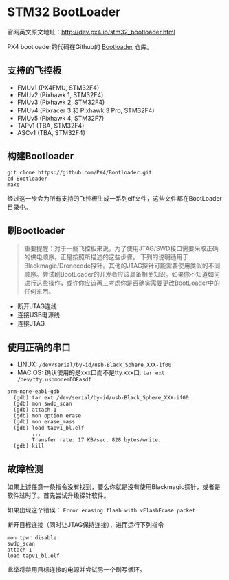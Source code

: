 # STM32 BootLoader

官网英文原文地址：http://dev.px4.io/stm32_bootloader.html

PX4 bootloader的代码在Github的 [Bootloader](https://github.com/px4/bootloader) 仓库。

## 支持的飞控板

* FMUv1 \(PX4FMU, STM32F4\)
* FMUv2 \(Pixhawk 1, STM32F4\)
* FMUv3 \(Pixhawk 2, STM32F4\)
* FMUv4 \(Pixracer 3 和 Pixhawk 3 Pro, STM32F4\)
* FMUv5 \(Pixhawk 4, STM32F7\)
* TAPv1 \(TBA, STM32F4\)
* ASCv1 \(TBA, STM32F4\)

## 构建Bootloader

```
git clone https://github.com/PX4/Bootloader.git
cd Bootloader
make
```

经过这一步会为所有支持的飞控板生成一系列elf文件，这些文件都在BootLoader目录中。

## 刷Bootloader

> 重要提醒：对于一些飞控板来说，为了使用JTAG\/SWD接口需要采取正确的供电顺序。正是按照所描述的这些步骤。 下列的说明适用于Blackmagic\/Dronecode探针。其他的JTAG探针可能需要使用类似的不同顺序。尝试刷BootLoader的开发者应该具备相关知识。如果你不知道如何进行这些操作，或许你应该再三考虑你是否确实需要更改BootLoader中的任何东西。

* 断开JTAG连线
* 连接USB电源线
* 连接JTAG

## 使用正确的串口

* LINUX: `/dev/serial/by-id/usb-Black_Sphere_XXX-if00`
* MAC OS: 确认使用的是xxx口而不是tty.xxx口: `tar ext /dev/tty.usbmodemDDEasdf`

```
arm-none-eabi-gdb
  (gdb) tar ext /dev/serial/by-id/usb-Black_Sphere_XXX-if00
  (gdb) mon swdp_scan
  (gdb) attach 1
  (gdb) mon option erase
  (gdb) mon erase_mass
  (gdb) load tapv1_bl.elf
        ...
        Transfer rate: 17 KB/sec, 828 bytes/write.
  (gdb) kill
```

## 故障检测

如果上述任意一条指令没有找到，要么你就是没有使用Blackmagic探针，或者是软件过时了。首先尝试升级探针软件。

如果出现这个错误： `Error erasing flash with vFlashErase packet`

断开目标连接（同时让JTAG保持连接），进而运行下列指令

```
mon tpwr disable
swdp_scan
attach 1
load tapv1_bl.elf
```

此举将禁用目标连接的电源并尝试另一个刷写循环。

